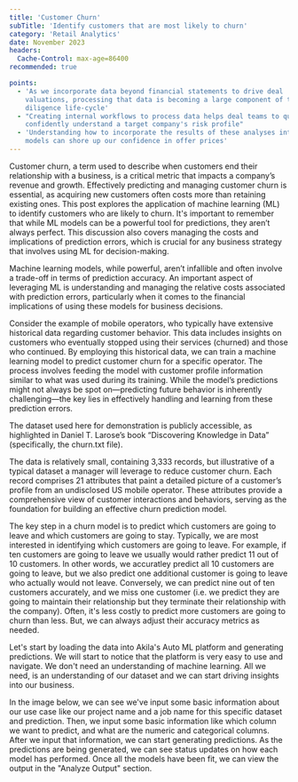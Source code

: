 ```yaml
---
title: 'Customer Churn'
subTitle: 'Identify customers that are most likely to churn'
category: 'Retail Analytics'
date: November 2023
headers:
  Cache-Control: max-age=86400
recommended: true

points:
  - 'As we incorporate data beyond financial statements to drive deal
    valuations, processing that data is becoming a large component of the due
    diligence life-cycle'
  - "Creating internal workflows to process data helps deal teams to quickly and
    confidently understand a target company's risk profile"
  - 'Understanding how to incorporate the results of these analyses into LBO
    models can shore up our confidence in offer prices'
---
```


Customer churn, a term used to describe when customers end their relationship
with a business, is a critical metric that impacts a company’s revenue and
growth. Effectively predicting and managing customer churn is essential, as
acquiring new customers often costs more than retaining existing ones. This post
explores the application of machine learning (ML) to identify customers who are
likely to churn. It's important to remember that while ML models can be a
powerful tool for predictions, they aren’t always perfect. This discussion also
covers managing the costs and implications of prediction errors, which is
crucial for any business strategy that involves using ML for decision-making.

Machine learning models, while powerful, aren’t infallible and often involve a
trade-off in terms of prediction accuracy. An important aspect of leveraging ML
is understanding and managing the relative costs associated with prediction
errors, particularly when it comes to the financial implications of using these
models for business decisions.

Consider the example of mobile operators, who typically have extensive
historical data regarding customer behavior. This data includes insights on
customers who eventually stopped using their services (churned) and those who
continued. By employing this historical data, we can train a machine learning
model to predict customer churn for a specific operator. The process involves
feeding the model with customer profile information similar to what was used
during its training. While the model’s predictions might not always be spot
on—predicting future behavior is inherently challenging—the key lies in
effectively handling and learning from these prediction errors.

The dataset used here for demonstration is publicly accessible, as highlighted
in Daniel T. Larose’s book “Discovering Knowledge in Data” (specifically, the
churn.txt file).

The data is relatively small, containing 3,333 records, but illustrative of a
typical dataset a manager will leverage to reduce customer churn. Each record
comprises 21 attributes that paint a detailed picture of a customer’s profile
from an undisclosed US mobile operator. These attributes provide a comprehensive
view of customer interactions and behaviors, serving as the foundation for
building an effective churn prediction model.

The key step in a churn model is to predict which customers are going to leave
and which customers are going to stay. Typically, we are most interested in
identifying which customers are going to leave. For example, if ten customers
are going to leave we usually would rather predict 11 out of 10 customers. In
other words, we accuratley predict all 10 customers are going to leave, but we
also predict one additional customer is going to leave who actually would not
leave. Conversely, we can predict nine out of ten customers accurately, and we
miss one customer (i.e. we predict they are going to maintain their relationship
but they terminate their relationship with the company). Often, it's less costly
to predict more customers are going to churn than less. But, we can always
adjust their accuracy metrics as needed.

Let's start by loading the data into Akila's Auto ML platform and generating
predictions. We will start to notice that the platform is very easy to use and
navigate. We don't need an understanding of machine learning. All we need, is an
understanding of our dataset and we can start driving insights into our
business.

In the image below, we can see we've input some basic information about our use
case like our project name and a job name for this specific dataset and
prediction. Then, we input some basic information like which column we want to
predict, and what are the numeric and categorical columns. After we input that
information, we can start generating predictions. As the predictions are being
generated, we can see status updates on how each model has performed. Once all
the models have been fit, we can view the output in the "Analyze Output"
section.
